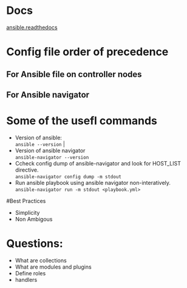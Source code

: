 # Docs
[ansible.readthedocs](https://ansible.readthedocs.io/projects/navigator/settings/)

# Config file order of precedence

## For Ansible file on controller nodes

## For Ansible navigator

# Some of the usefl commands
- Version of ansible:  
  `ansible --version`
  | 
- Version of ansible navigator  
  `ansible-navigator --version`
- Ccheck config dump of ansible-navigator and look for HOST_LIST directive.  
  `ansible-navigator config dump -m stdout`
- Run ansible playbook using ansible navigator non-interatively.  
  `ansible-navigator run -m stdout <playbook.yml>`

#Best Practices
  - Simplicity
  - Non Ambigous

# Questions:
  - What are collections
  - What are modules and plugins
  - Define roles
  - handlers
